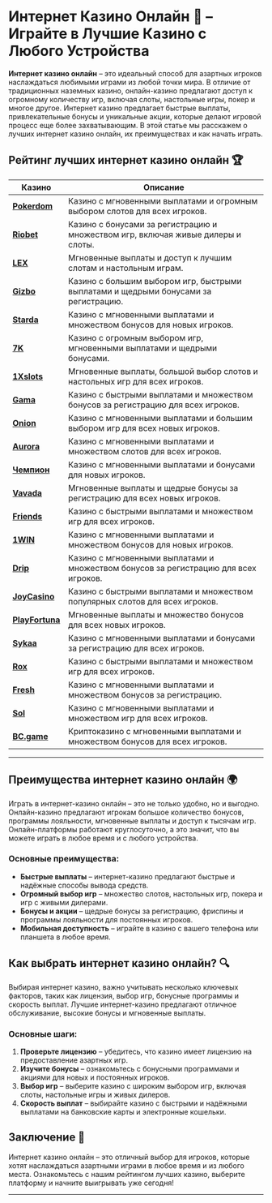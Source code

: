 # Интернет Казино Онлайн 🎰 – Играйте в Лучшие Казино с Любого Устройства

**Интернет казино онлайн** – это идеальный способ для азартных игроков наслаждаться любимыми играми из любой точки мира. В отличие от традиционных наземных казино, онлайн-казино предлагают доступ к огромному количеству игр, включая слоты, настольные игры, покер и многое другое. Интернет казино предлагает быстрые выплаты, привлекательные бонусы и уникальные акции, которые делают игровой процесс еще более захватывающим. В этой статье мы расскажем о лучших интернет казино онлайн, их преимуществах и как начать играть.

## Рейтинг лучших интернет казино онлайн 🏆

| Казино             | Описание                                                                                  |
|--------------------|-------------------------------------------------------------------------------------------|
| [**Pokerdom**](https://brandplay.link/4k77v2yx)      | Казино с мгновенными выплатами и огромным выбором слотов для всех игроков.             |
| [**Riobet**](https://brandplay.link/7xBLTPyj)        | Казино с бонусами за регистрацию и множеством игр, включая живые дилеры и слоты.        |
| [**LEX**](https://brandplay.link/zW4hdDFV)           | Мгновенные выплаты и доступ к лучшим слотам и настольным играм.                        |
| [**Gizbo**](https://brandplay.link/bprXw4YV)         | Казино с большим выбором игр, быстрыми выплатами и щедрыми бонусами за регистрацию.     |
| [**Starda**](https://brandplay.link/fB7xwRFL)        | Казино с мгновенными выплатами и множеством бонусов для новых игроков.                 |
| [**7K**](https://brandplay.link/BvQyFShp)            | Казино с огромным выбором игр, мгновенными выплатами и щедрыми бонусами.                |
| [**1Xslots**](https://brandplay.link/hSB1khtr)       | Мгновенные выплаты, большой выбор слотов и настольных игр для всех игроков.             |
| [**Gama**](https://brandplay.link/j6NMKsDz)          | Казино с быстрыми выплатами и множеством бонусов за регистрацию для всех игроков.       |
| [**Onion**](https://brandplay.link/zBGRVpQ9)         | Казино с мгновенными выплатами и большим выбором игр для всех новых игроков.            |
| [**Aurora**](https://10trafic-stat2.com/click/668546556bcc6313411604bd/6766/13032/subaccount)        | Казино с мгновенными выплатами и множеством слотов для всех игроков.                   |
| [**Чемпион**](https://temon-gter.cfd/go/lRq?p80412p304504pcc44t17455)       | Казино с мгновенными выплатами и бонусами для новых игроков.                           |
| [**Vavada**](https://vavadapartner.pro/?promo=ea5c9275-6854-4505-94fc-95ab18221945-linkb2)        | Мгновенные выплаты и щедрые бонусы за регистрацию для всех новых игроков.              |
| [**Friends**](https://gofriends.run/linkb2)       | Казино с быстрыми выплатами и множеством игр для всех игроков.                         |
| [**1WIN**](https://brandplay.link/smXVpBbG)          | Казино с мгновенными выплатами и множеством бонусов для новых игроков.                 |
| [**Drip**](https://drp-ircp01.com/c07e6a3db)          | Казино с мгновенными выплатами и множеством бонусов за регистрацию для всех игроков.    |
| [**JoyCasino**](https://rpc30.call2me.pro/?/ru/registration?apkpop=0&partner=p24970p3291217pc98f)     | Казино с быстрыми выплатами и множеством популярных слотов для всех игроков.          |
| [**PlayFortuna**](https://fortunapromo.net/alt/playfortuna/registration?0dc4a9362a71feb7e3f165fb8e766f70)   | Мгновенные выплаты и множество бонусов для всех новых игроков.                        |
| [**Sykaa**](https://s-two-way.com/?source=linkb2&pid=30697)         | Казино с мгновенными выплатами и бонусами за регистрацию для всех игроков.             |
| [**Rox**](https://rox-pvwfpjgcxe.com/cb1ee18a5)           | Казино с быстрыми выплатами и множеством игр для всех игроков.                         |
| [**Fresh**](https://fresh-eumwkxwao.com/c3f7b485d)         | Казино с мгновенными выплатами и множеством бонусов за регистрацию.                   |
| [**Sol**](https://sol-mmtdzfbaco.com/cb2415bca)           | Казино с мгновенными выплатами и множеством игр для всех игроков.                     |
| [**BC.game**](https://partnerbcgame.com/dcc53d441)        | Криптоказино с мгновенными выплатами и множеством бонусов для всех игроков.            |

---

## Преимущества интернет казино онлайн 🌍

Играть в интернет-казино онлайн – это не только удобно, но и выгодно. Онлайн-казино предлагают игрокам большое количество бонусов, программы лояльности, мгновенные выплаты и доступ к тысячам игр. Онлайн-платформы работают круглосуточно, а это значит, что вы можете играть в любое время и с любого устройства.

### Основные преимущества:

- **Быстрые выплаты** – интернет-казино предлагают быстрые и надёжные способы вывода средств.
- **Огромный выбор игр** – множество слотов, настольных игр, покера и игр с живыми дилерами.
- **Бонусы и акции** – щедрые бонусы за регистрацию, фриспины и программы лояльности для постоянных игроков.
- **Мобильная доступность** – играйте в казино с вашего телефона или планшета в любое время.

## Как выбрать интернет казино онлайн? 🔍

Выбирая интернет казино, важно учитывать несколько ключевых факторов, таких как лицензия, выбор игр, бонусные программы и скорость выплат. Лучшие интернет-казино предлагают отличное обслуживание, высокие бонусы и мгновенные выплаты.

### Основные шаги:

1. **Проверьте лицензию** – убедитесь, что казино имеет лицензию на предоставление азартных игр.
2. **Изучите бонусы** – ознакомьтесь с бонусными программами и акциями для новых и постоянных игроков.
3. **Выбор игр** – выберите казино с широким выбором игр, включая слоты, настольные игры и живых дилеров.
4. **Скорость выплат** – выбирайте казино с быстрыми и надёжными выплатами на банковские карты и электронные кошельки.

## Заключение 🎲

Интернет казино онлайн – это отличный выбор для игроков, которые хотят наслаждаться азартными играми в любое время и из любого места. Ознакомьтесь с нашим рейтингом лучших казино, выберите платформу и начните выигрывать уже сегодня!

---

